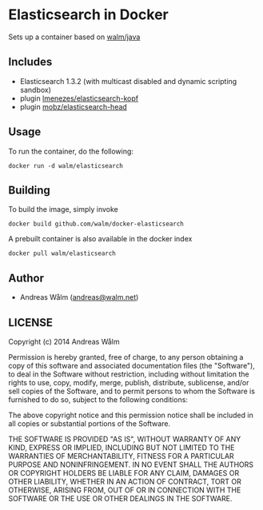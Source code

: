 # Elasticsearch in Docker

Sets up a container based on [walm/java](https://github.com/walm/docker-java)

## Includes

  * Elasticsearch 1.3.2 (with multicast disabled and dynamic scripting sandbox)
  * plugin [lmenezes/elasticsearch-kopf](https://github.com/lmenezes/elasticsearch-kopf)
  * plugin [mobz/elasticsearch-head](https://github.com/mobz/elasticsearch-head)

## Usage

To run the container, do the following:

    docker run -d walm/elasticsearch

## Building

To build the image, simply invoke

    docker build github.com/walm/docker-elasticsearch

A prebuilt container is also available in the docker index

    docker pull walm/elasticsearch

## Author

  * Andreas Wålm (<andreas@walm.net>)

## LICENSE

Copyright (c) 2014 Andreas Wålm

Permission is hereby granted, free of charge, to any person obtaining a copy
of this software and associated documentation files (the "Software"), to deal
in the Software without restriction, including without limitation the rights
to use, copy, modify, merge, publish, distribute, sublicense, and/or sell
copies of the Software, and to permit persons to whom the Software is
furnished to do so, subject to the following conditions:

The above copyright notice and this permission notice shall be included in
all copies or substantial portions of the Software.

THE SOFTWARE IS PROVIDED "AS IS", WITHOUT WARRANTY OF ANY KIND, EXPRESS OR
IMPLIED, INCLUDING BUT NOT LIMITED TO THE WARRANTIES OF MERCHANTABILITY,
FITNESS FOR A PARTICULAR PURPOSE AND NONINFRINGEMENT. IN NO EVENT SHALL THE
AUTHORS OR COPYRIGHT HOLDERS BE LIABLE FOR ANY CLAIM, DAMAGES OR OTHER
LIABILITY, WHETHER IN AN ACTION OF CONTRACT, TORT OR OTHERWISE, ARISING FROM,
OUT OF OR IN CONNECTION WITH THE SOFTWARE OR THE USE OR OTHER DEALINGS IN
THE SOFTWARE.

